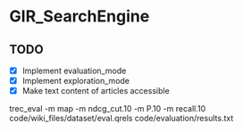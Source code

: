 # GIR_SearchEngine

## TODO

- [x] Implement evaluation_mode
- [x] Implement exploration_mode
- [x] Make text content of articles accessible

trec_eval -m map -m ndcg_cut.10 -m P.10 -m recall.10 code/wiki_files/dataset/eval.qrels code/evaluation/results.txt

